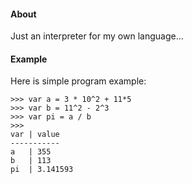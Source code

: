 #### About
Just an interpreter for my own language...


#### Example
Here is simple program example:

    >>> var a = 3 * 10^2 + 11*5
    >>> var b = 11^2 - 2^3
    >>> var pi = a / b
    >>> 
    var | value
    -----------
    a   | 355
    b   | 113
    pi  | 3.141593
